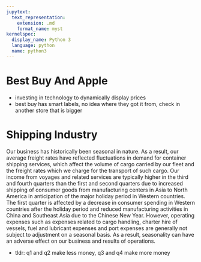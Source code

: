 ```yaml
---
jupytext:
  text_representation:
    extension: .md
    format_name: myst
kernelspec:
  display_name: Python 3
  language: python
  name: python3
---
```


# Best Buy And Apple

- investing in technology to dynamically display prices
- best buy has smart labels, no idea where they got it from, check in another store that is bigger

# Shipping Industry

Our business has historically been seasonal in nature. As a result, our average freight rates have reflected fluctuations in demand for
container shipping services, which affect the volume of cargo carried by our fleet and the freight rates which we charge for the
transport of such cargo. Our income from voyages and related services are typically higher in the third and fourth quarters than the
first and second quarters due to increased shipping of consumer goods from manufacturing centers in Asia to North America in
anticipation of the major holiday period in Western countries. The first quarter is affected by a decrease in consumer spending in
Western countries after the holiday period and reduced manufacturing activities in China and Southeast Asia due to the Chinese
New Year. However, operating expenses such as expenses related to cargo handling, charter hire of vessels, fuel and lubricant
expenses and port expenses are generally not subject to adjustment on a seasonal basis. As a result, seasonality can have an adverse
effect on our business and results of operations.

- tldr: q1 and q2 make less money, q3 and q4 make more money